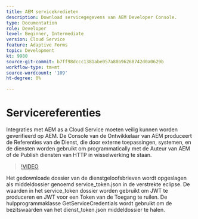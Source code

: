 ```yaml
---
title: AEM servicekredieten
description: Download servicegegevens van AEM Developer Console.
type: Documentation
role: Developer
level: Beginner, Intermediate
version: Cloud Service
feature: Adaptive Forms
topic: Development
kt: 9980
source-git-commit: b7ff98dccc1381abe057a80b96268742d0a0629b
workflow-type: tm+mt
source-wordcount: '109'
ht-degree: 0%

---
```


# Servicereferenties

Integraties met AEM as a Cloud Service moeten veilig kunnen worden geverifieerd op AEM. De Console van de Ontwikkelaar van AEM produceert de Referenties van de Dienst, die door externe toepassingen, systemen, en de diensten worden gebruikt om programmatically met de Auteur van AEM of de Publish diensten van HTTP in wisselwerking te staan.

>[!VIDEO](https://video.tv.adobe.com/v/330519/?quality=12&learn=on)

Het gedownloade dossier van de dienstgeloofsbrieven wordt opgeslagen als middeldossier genoemd service_token.json in de verstrekte eclipse. De waarden in het service_token dossier worden gebruikt om JWT te produceren en JWT voor een Token van de Toegang te ruilen. De hulpprogrammaklasse GetServiceCredentials wordt gebruikt om de bezitswaarden van het dienst_token.json middeldossier te halen.
